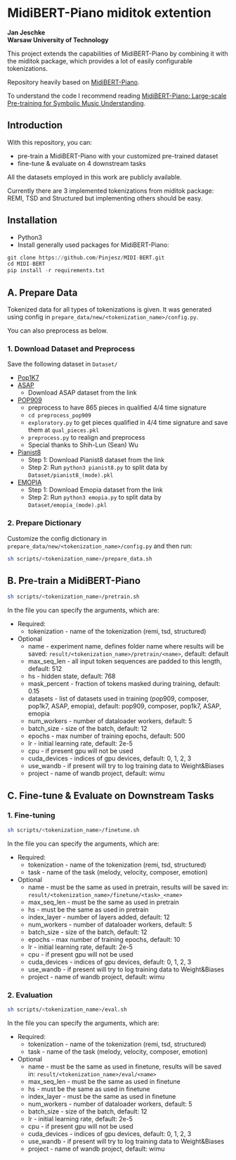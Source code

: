# MidiBERT-Piano miditok extention

**Jan Jeschke**</br>
**Warsaw University of Technology**

This project extends the capabilities of MidiBERT-Piano by combining it with the miditok package, which provides a lot of easily configurable tokenizations.

Repository heavily based on [MidiBERT-Piano](https://github.com/wazenmai/MIDI-BERT).

To understand the code I recommend reading [MidiBERT-Piano: Large-scale Pre-training for Symbolic Music Understanding](https://arxiv.org/abs/2107.05223).

## Introduction

With this repository, you can:

* pre-train a MidiBERT-Piano with your customized pre-trained dataset
* fine-tune & evaluate on 4 downstream tasks

All the datasets employed in this work are publicly available.

Currently there are 3 implemented tokenizations from miditok package: REMI, TSD and Structured but implementing others should be easy.

## Installation

* Python3
* Install generally used packages for MidiBERT-Piano:

```python
git clone https://github.com/Pinjesz/MIDI-BERT.git
cd MIDI-BERT
pip install -r requirements.txt
```

## A. Prepare Data

Tokenized data for all types of tokenizations is given. It was generated using config in `prepare_data/new/<tokenization_name>/config.py`.

You can also preprocess as below.

### 1. Download Dataset and Preprocess

Save the following dataset in `Dataset/`

* [Pop1K7](https://github.com/YatingMusic/compound-word-transformer)
* [ASAP](https://github.com/fosfrancesco/asap-dataset)
  * Download ASAP dataset from the link
* [POP909](https://github.com/music-x-lab/POP909-Dataset)
  * preprocess to have 865 pieces in qualified 4/4 time signature
  * ```cd preprocess_pop909```
  * ```exploratory.py``` to get pieces qualified in 4/4 time signature and save them at ```qual_pieces.pkl```
  * ```preprocess.py``` to realign and preprocess
  * Special thanks to Shih-Lun (Sean) Wu
* [Pianist8](https://zenodo.org/record/5089279)
  * Step 1: Download Pianist8 dataset from the link
  * Step 2: Run `python3 pianist8.py` to split data by `Dataset/pianist8_(mode).pkl`
* [EMOPIA](https://annahung31.github.io/EMOPIA/)
  * Step 1: Download Emopia dataset from the link
  * Step 2: Run `python3 emopia.py` to split data by `Dataset/emopia_(mode).pkl`

### 2. Prepare Dictionary

Customize the config dictionary in `prepare_data/new/<tokenization_name>/config.py` and then run:

```sh
sh scripts/<tokenization_name>/prepare_data.sh
```

## B. Pre-train a MidiBERT-Piano

```sh
sh scripts/<tokenization_name>/pretrain.sh
```

In the file you can specify the arguments, which are:

* Required:
  * tokenization - name of the tokenization (remi, tsd, structured)
* Optional
  * name - experiment name, defines folder name where results will be saved: `result/<tokenization_name>/pretrain/<name>`, default: default
  * max_seq_len - all input token sequences are padded to this length, default: 512
  * hs - hidden state, default: 768
  * mask_percent - fraction of tokens masked during training, default: 0.15
  * datasets - list of datasets used in training (pop909, composer, pop1k7, ASAP, emopia), default: pop909, composer, pop1k7, ASAP, emopia
  * num_workers - number of dataloader workers, default: 5
  * batch_size - size of the batch, default: 12
  * epochs - max number of training epochs, default: 500
  * lr - initial learning rate, default: 2e-5
  * cpu - if present gpu will not be used
  * cuda_devices - indices of gpu devices, default: 0, 1, 2, 3
  * use_wandb - if present will try to log training data to Weight&Biases
  * project - name of wandb project, default: wimu

## C. Fine-tune & Evaluate on Downstream Tasks

### 1. Fine-tuning

```sh
sh scripts/<tokenization_name>/finetune.sh
```

In the file you can specify the arguments, which are:

* Required:
  * tokenization - name of the tokenization (remi, tsd, structured)
  * task - name of the task (melody, velocity, composer, emotion)
* Optional
  * name - must be the same as used in pretrain, results will be saved in: `result/<tokenization_name>/finetune/<task>_<name>`
  * max_seq_len - must be the same as used in pretrain
  * hs - must be the same as used in pretrain
  * index_layer - number of layers added, default: 12
  * num_workers - number of dataloader workers, default: 5
  * batch_size - size of the batch, default: 12
  * epochs - max number of training epochs, default: 10
  * lr - initial learning rate, default: 2e-5
  * cpu - if present gpu will not be used
  * cuda_devices - indices of gpu devices, default: 0, 1, 2, 3
  * use_wandb - if present will try to log training data to Weight&Biases
  * project - name of wandb project, default: wimu

### 2. Evaluation

```sh
sh scripts/<tokenization_name>/eval.sh
```

In the file you can specify the arguments, which are:

* Required:
  * tokenization - name of the tokenization (remi, tsd, structured)
  * task - name of the task (melody, velocity, composer, emotion)
* Optional
  * name - must be the same as used in finetune, results will be saved in: `result/<tokenization_name>/eval/<name>`
  * max_seq_len - must be the same as used in finetune
  * hs - must be the same as used in finetune
  * index_layer - must be the same as used in finetune
  * num_workers - number of dataloader workers, default: 5
  * batch_size - size of the batch, default: 12
  * lr - initial learning rate, default: 2e-5
  * cpu - if present gpu will not be used
  * cuda_devices - indices of gpu devices, default: 0, 1, 2, 3
  * use_wandb - if present will try to log training data to Weight&Biases
  * project - name of wandb project, default: wimu
